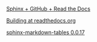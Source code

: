 [Sphinx + GitHub + Read the Docs](https://www.freesion.com/article/67781373740/)


[Building at readthedocs.org](readthedocs.org)



[sphinx-markdown-tables 0.0.17](https://pypi.org/project/sphinx-markdown-tables/#modal-close)
